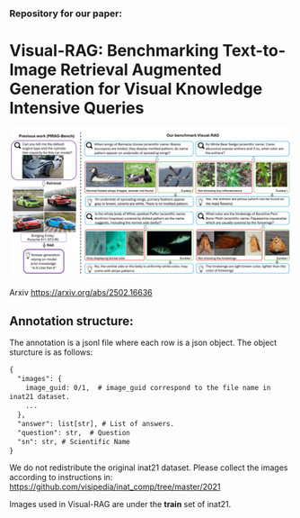 ### Repository for our paper: 
# Visual-RAG: Benchmarking Text-to-Image Retrieval Augmented Generation for Visual Knowledge Intensive Queries

![header](https://github.com/visual-rag/visual-rag/blob/main/site-images/header.png?raw=true)

Arxiv https://arxiv.org/abs/2502.16636



## Annotation structure:
The annotation is a jsonl file where each row is a json object. The object sturcture is as follows:
```
{
  "images": {
    image_guid: 0/1,  # image_guid correspond to the file name in inat21 dataset. 
    ...
  },  
  "answer": list[str], # List of answers.
  "question": str,  # Question
  "sn": str, # Scientific Name
}
```

We do not redistribute the original inat21 dataset. Please collect the images according to instructions in: https://github.com/visipedia/inat_comp/tree/master/2021

Images used in Visual-RAG are under the **train** set of inat21.

<!--
**visual-rag/visual-rag** is a ✨ _special_ ✨ repository because its `README.md` (this file) appears on your GitHub profile.

Here are some ideas to get you started:

- 🔭 I’m currently working on ...
- 🌱 I’m currently learning ...
- 👯 I’m looking to collaborate on ...
- 🤔 I’m looking for help with ...
- 💬 Ask me about ...
- 📫 How to reach me: ...
- 😄 Pronouns: ...
- ⚡ Fun fact: ...
-->
